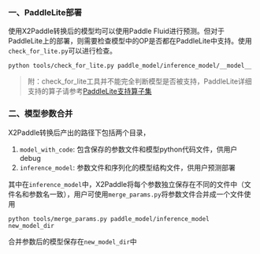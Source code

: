 ### 一、PaddleLite部署
使用X2Paddle转换后的模型均可以使用Paddle Fluid进行预测。但对于PaddleLite上的部署，则需要检查模型中的OP是否都在PaddleLite中支持。使用`check_for_lite.py`可以进行检查。

```
python tools/check_for_lite.py paddle_model/inference_model/__model__
```
> 附：check_for_lite工具并不能完全判断模型是否被支持，PaddleLite详细支持的算子请参考[PaddleLite支持算子集](https://github.com/PaddlePaddle/Paddle-Lite/blob/develop/docs/introduction/support_operation_list.md)


### 二、模型参数合并
X2Paddle转换后产出的路径下包括两个目录，  
1. `model_with_code`: 包含保存的参数文件和模型python代码文件，供用户debug  
2. `inference_model`: 参数文件和序列化的模型结构文件，供用户预测部署  

其中在`inference_model`中，X2Paddle将每个参数独立保存在不同的文件中（文件名和参数名一致），用户可使用`merge_params.py`将参数文件合并成一个文件使用
```
python tools/merge_params.py paddle_model/inference_model  new_model_dir
```
合并参数后的模型保存在`new_model_dir`中
